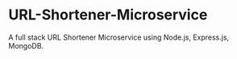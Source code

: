 # URL-Shortener-Microservice
A full stack URL Shortener Microservice using Node.js, Express.js, MongoDB.
